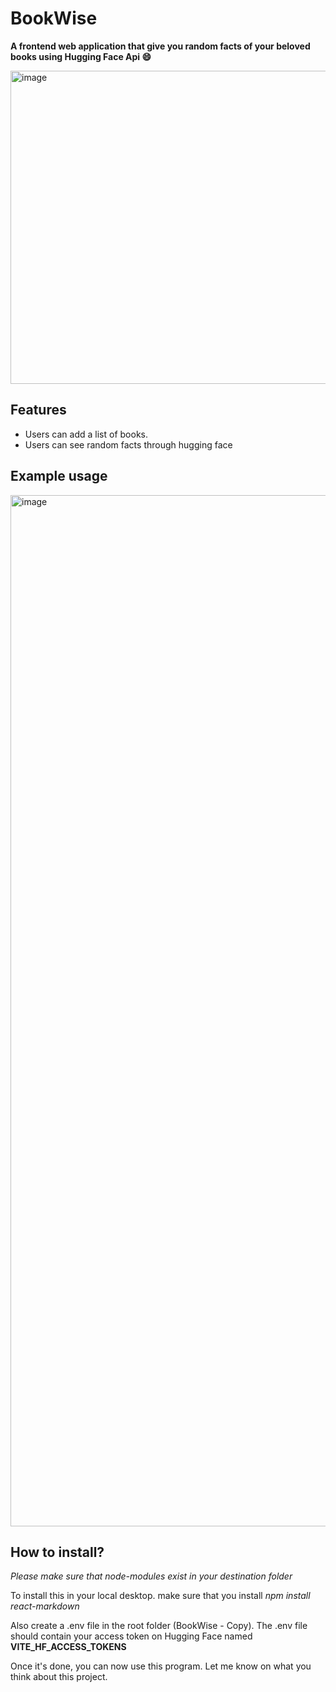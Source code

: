 # BookWise

**A frontend web application that give you random facts of your beloved books using Hugging Face Api 😄**

<img width="804" height="501" alt="image" src="https://github.com/user-attachments/assets/fa337d17-0574-4a0c-b2f6-96140f62ac86" />

## Features
- Users can add a list of books.
- Users can see random facts through hugging face

## Example usage
<img width="1240" height="1650" alt="image" src="https://github.com/user-attachments/assets/7ffd4a16-67b9-450f-a4e6-f97a52881ee7" />

## How to install?
*Please make sure that node-modules exist in your destination folder*

To install this in your local desktop. make sure that you install
*npm install react-markdown*

Also create a .env file in the root folder (BookWise - Copy).
The .env file should contain your access token on Hugging Face named **VITE_HF_ACCESS_TOKENS**

Once it's done, you can now use this program. Let me know on what you think about this project.
